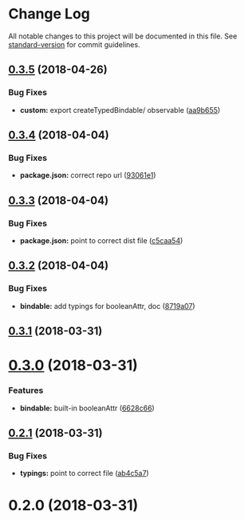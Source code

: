 # Change Log

All notable changes to this project will be documented in this file. See [standard-version](https://github.com/conventional-changelog/standard-version) for commit guidelines.

<a name="0.3.5"></a>
## [0.3.5](https://github.com/bigopon/aurelia-typed-observable-plugin/compare/v0.3.4...v0.3.5) (2018-04-26)


### Bug Fixes

* **custom:** export createTypedBindable/ observable ([aa9b655](https://github.com/bigopon/aurelia-typed-observable-plugin/commit/aa9b655))



<a name="0.3.4"></a>
## [0.3.4](https://github.com/bigopon/aurelia-typed-observable-plugin/compare/v0.3.3...v0.3.4) (2018-04-04)


### Bug Fixes

* **package.json:** correct repo url ([93061e1](https://github.com/bigopon/aurelia-typed-observable-plugin/commit/93061e1))



<a name="0.3.3"></a>
## [0.3.3](https://github.com/bigopon/aurelia-typed-observable-plugin/compare/v0.3.2...v0.3.3) (2018-04-04)


### Bug Fixes

* **package.json:** point to correct dist file ([c5caa54](https://github.com/bigopon/aurelia-typed-observable-plugin/commit/c5caa54))



<a name="0.3.2"></a>
## [0.3.2](https://github.com/bigopon/aurelia-typed-observable-plugin/compare/v0.3.1...v0.3.2) (2018-04-04)


### Bug Fixes

* **bindable:** add typings for booleanAttr, doc ([8719a07](https://github.com/bigopon/aurelia-typed-observable-plugin/commit/8719a07))



<a name="0.3.1"></a>
## [0.3.1](https://github.com/bigopon/aurelia-typed-observable-plugin/compare/v0.3.0...v0.3.1) (2018-03-31)



<a name="0.3.0"></a>
# [0.3.0](https://github.com/bigopon/aurelia-typed-observable-plugin/compare/v0.2.1...v0.3.0) (2018-03-31)


### Features

* **bindable:** built-in booleanAttr ([6628c66](https://github.com/bigopon/aurelia-typed-observable-plugin/commit/6628c66))



<a name="0.2.1"></a>
## [0.2.1](https://github.com/bigopon/aurelia-typed-observable-plugin/compare/v0.2.0...v0.2.1) (2018-03-31)


### Bug Fixes

* **typings:** point to correct file ([ab4c5a7](https://github.com/bigopon/aurelia-typed-observable-plugin/commit/ab4c5a7))



<a name="0.2.0"></a>
# 0.2.0 (2018-03-31)
